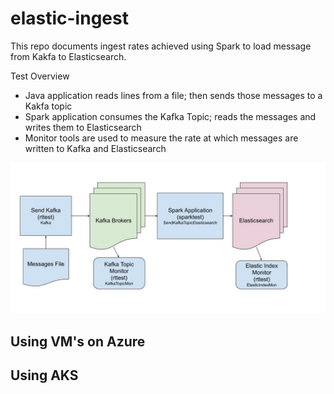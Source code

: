 # elastic-ingest

This repo documents ingest rates achieved using Spark to load message from Kakfa to Elasticsearch.

Test Overview
- Java application reads lines from a file; then sends those messages to a Kakfa topic
- Spark application consumes the Kafka Topic; reads the messages and writes them to Elasticsearch
- Monitor tools are used to measure the rate at which messages are written to Kafka and Elasticsearch

![Kafka Spark Elastic Diagram](./KafkaSparkElasticDiagram.jpg)


## Using VM's on Azure


## Using AKS 

